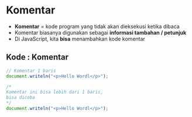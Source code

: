 # Komentar

- **Komentar** = kode program yang tidak akan dieksekusi ketika dibaca
- Komentar biasanya digunakan sebagai **informasi tambahan / petunjuk**
- Di JavaScript, kita **bisa** menambahkan kode komentar

## Kode : Komentar

```js
// Komentar 1 baris
document.writeln("<p>Hello Wordl</p>");

/*
Komentar ini bisa lebih dari 1 baris, 
bisa dicoba
*/
document.writeln("<p>Hello Wordl</p>");
```

